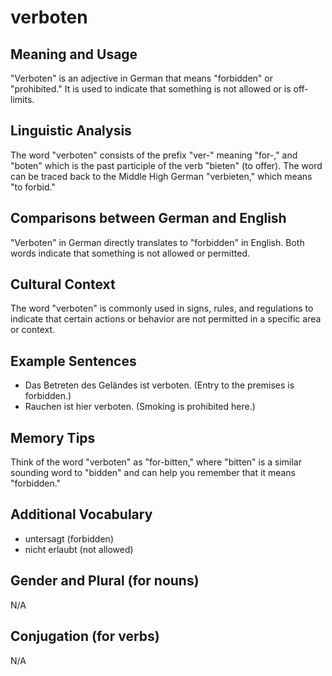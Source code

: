 # verboten
## Meaning and Usage
"Verboten" is an adjective in German that means "forbidden" or "prohibited." It is used to indicate that something is not allowed or is off-limits.

## Linguistic Analysis
The word "verboten" consists of the prefix "ver-" meaning "for-," and "boten" which is the past participle of the verb "bieten" (to offer). The word can be traced back to the Middle High German "verbieten," which means "to forbid."

## Comparisons between German and English
"Verboten" in German directly translates to "forbidden" in English. Both words indicate that something is not allowed or permitted.

## Cultural Context
The word "verboten" is commonly used in signs, rules, and regulations to indicate that certain actions or behavior are not permitted in a specific area or context.

## Example Sentences
- Das Betreten des Geländes ist verboten. (Entry to the premises is forbidden.)
- Rauchen ist hier verboten. (Smoking is prohibited here.)

## Memory Tips
Think of the word "verboten" as "for-bitten," where "bitten" is a similar sounding word to "bidden" and can help you remember that it means "forbidden."

## Additional Vocabulary
- untersagt (forbidden)
- nicht erlaubt (not allowed)

## Gender and Plural (for nouns)
N/A

## Conjugation (for verbs)
N/A